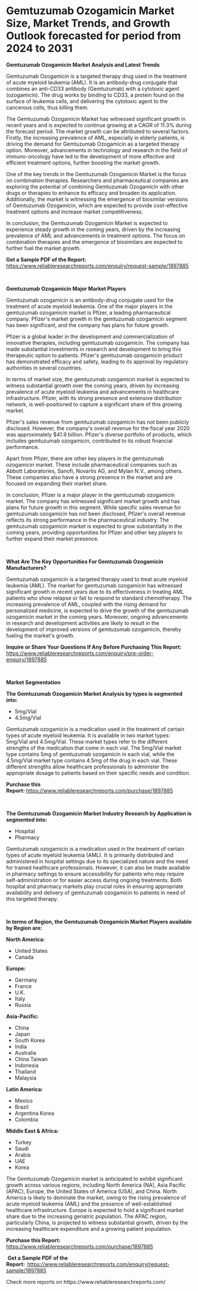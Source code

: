 <p><h1>Gemtuzumab Ozogamicin Market Size, Market Trends, and Growth Outlook forecasted for period from 2024 to 2031</h1></p><p><strong>Gemtuzumab Ozogamicin Market Analysis and Latest Trends</strong></p>
<p><p>Gemtuzumab Ozogamicin is a targeted therapy drug used in the treatment of acute myeloid leukemia (AML). It is an antibody-drug conjugate that combines an anti-CD33 antibody (Gemtuzumab) with a cytotoxic agent (ozogamicin). The drug works by binding to CD33, a protein found on the surface of leukemia cells, and delivering the cytotoxic agent to the cancerous cells, thus killing them.</p><p>The Gemtuzumab Ozogamicin Market has witnessed significant growth in recent years and is expected to continue growing at a CAGR of 11.3% during the forecast period. The market growth can be attributed to several factors. Firstly, the increasing prevalence of AML, especially in elderly patients, is driving the demand for Gemtuzumab Ozogamicin as a targeted therapy option. Moreover, advancements in technology and research in the field of immuno-oncology have led to the development of more effective and efficient treatment options, further boosting the market growth.</p><p>One of the key trends in the Gemtuzumab Ozogamicin Market is the focus on combination therapies. Researchers and pharmaceutical companies are exploring the potential of combining Gemtuzumab Ozogamicin with other drugs or therapies to enhance its efficacy and broaden its application. Additionally, the market is witnessing the emergence of biosimilar versions of Gemtuzumab Ozogamicin, which are expected to provide cost-effective treatment options and increase market competitiveness.</p><p>In conclusion, the Gemtuzumab Ozogamicin Market is expected to experience steady growth in the coming years, driven by the increasing prevalence of AML and advancements in treatment options. The focus on combination therapies and the emergence of biosimilars are expected to further fuel the market growth.</p></p>
<p><strong>Get a Sample PDF of the Report:&nbsp;</strong> <a href="https://www.reliableresearchreports.com/enquiry/request-sample/1897885">https://www.reliableresearchreports.com/enquiry/request-sample/1897885</a></p>
<p>&nbsp;</p>
<p><strong>Gemtuzumab Ozogamicin Major Market Players</strong></p>
<p><p>Gemtuzumab ozogamicin is an antibody-drug conjugate used for the treatment of acute myeloid leukemia. One of the major players in the gemtuzumab ozogamicin market is Pfizer, a leading pharmaceutical company. Pfizer's market growth in the gemtuzumab ozogamicin segment has been significant, and the company has plans for future growth.</p><p>Pfizer is a global leader in the development and commercialization of innovative therapies, including gemtuzumab ozogamicin. The company has made substantial investments in research and development to bring this therapeutic option to patients. Pfizer's gemtuzumab ozogamicin product has demonstrated efficacy and safety, leading to its approval by regulatory authorities in several countries.</p><p>In terms of market size, the gemtuzumab ozogamicin market is expected to witness substantial growth over the coming years, driven by increasing prevalence of acute myeloid leukemia and advancements in healthcare infrastructure. Pfizer, with its strong presence and extensive distribution network, is well-positioned to capture a significant share of this growing market.</p><p>Pfizer's sales revenue from gemtuzumab ozogamicin has not been publicly disclosed. However, the company's overall revenue for the fiscal year 2020 was approximately $41.9 billion. Pfizer's diverse portfolio of products, which includes gemtuzumab ozogamicin, contributed to its robust financial performance.</p><p>Apart from Pfizer, there are other key players in the gemtuzumab ozogamicin market. These include pharmaceutical companies such as Abbott Laboratories, Sanofi, Novartis AG, and Mylan N.V., among others. These companies also have a strong presence in the market and are focused on expanding their market share.</p><p>In conclusion, Pfizer is a major player in the gemtuzumab ozogamicin market. The company has witnessed significant market growth and has plans for future growth in this segment. While specific sales revenue for gemtuzumab ozogamicin has not been disclosed, Pfizer's overall revenue reflects its strong performance in the pharmaceutical industry. The gemtuzumab ozogamicin market is expected to grow substantially in the coming years, providing opportunities for Pfizer and other key players to further expand their market presence.</p></p>
<p>&nbsp;</p>
<p><strong>What Are The Key Opportunities For Gemtuzumab Ozogamicin Manufacturers?</strong></p>
<p><p>Gemtuzumab ozogamicin is a targeted therapy used to treat acute myeloid leukemia (AML). The market for gemtuzumab ozogamicin has witnessed significant growth in recent years due to its effectiveness in treating AML patients who show relapse or fail to respond to standard chemotherapy. The increasing prevalence of AML, coupled with the rising demand for personalized medicine, is expected to drive the growth of the gemtuzumab ozogamicin market in the coming years. Moreover, ongoing advancements in research and development activities are likely to result in the development of improved versions of gemtuzumab ozogamicin, thereby fueling the market's growth.</p></p>
<p><strong>Inquire or Share Your Questions If Any Before Purchasing This Report:</strong> <a href="https://www.reliableresearchreports.com/enquiry/pre-order-enquiry/1897885">https://www.reliableresearchreports.com/enquiry/pre-order-enquiry/1897885</a></p>
<p>&nbsp;</p>
<p><strong>Market Segmentation</strong></p>
<p><strong>The Gemtuzumab Ozogamicin Market Analysis by types is segmented into:</strong></p>
<p><ul><li>5mg/Vial</li><li>4.5mg/Vial</li></ul></p>
<p><p>Gemtuzumab ozogamicin is a medication used in the treatment of certain types of acute myeloid leukemia. It is available in two market types: 5mg/Vial and 4.5mg/Vial. These market types refer to the different strengths of the medication that come in each vial. The 5mg/Vial market type contains 5mg of gemtuzumab ozogamicin in each vial, while the 4.5mg/Vial market type contains 4.5mg of the drug in each vial. These different strengths allow healthcare professionals to administer the appropriate dosage to patients based on their specific needs and condition.</p></p>
<p><strong>Purchase this Report:&nbsp;</strong><a href="https://www.reliableresearchreports.com/purchase/1897885">https://www.reliableresearchreports.com/purchase/1897885</a></p>
<p>&nbsp;</p>
<p><strong>The Gemtuzumab Ozogamicin Market Industry Research by Application is segmented into:</strong></p>
<p><ul><li>Hospital</li><li>Pharmacy</li></ul></p>
<p><p>Gemtuzumab ozogamicin is a medication used in the treatment of certain types of acute myeloid leukemia (AML). It is primarily distributed and administered in hospital settings due to its specialized nature and the need for trained healthcare professionals. However, it can also be made available in pharmacy settings to ensure accessibility for patients who may require self-administration or for easier access during ongoing treatments. Both hospital and pharmacy markets play crucial roles in ensuring appropriate availability and delivery of gemtuzumab ozogamicin to patients in need of this targeted therapy.</p></p>
<p>&nbsp;</p>
<p><strong>In terms of Region, the Gemtuzumab Ozogamicin Market Players available by Region are:</strong></p>
<p>
    <p> <strong> North America: </strong>
        <ul>
            <li>United States</li>
            <li>Canada</li>
        </ul>
        </p> 
    <p> <strong> Europe: </strong>
        <ul>
            <li>Germany</li>
            <li>France</li>
            <li>U.K.</li>
            <li>Italy</li>
            <li>Russia</li>
        </ul>
        </p> 
    <p> <strong> Asia-Pacific: </strong>
        <ul>
            <li>China</li>
            <li>Japan</li>
            <li>South Korea</li>
            <li>India</li>
            <li>Australia</li>
            <li>China Taiwan</li>
            <li>Indonesia</li>
            <li>Thailand</li>
            <li>Malaysia</li>
        </ul>
        </p> 
    <p> <strong> Latin America: </strong>
        <ul>
            <li>Mexico</li>
            <li>Brazil</li>
            <li>Argentina Korea</li>
            <li>Colombia</li>
        </ul>
        </p> 
    <p> <strong> Middle East & Africa: </strong>
        <ul>
            <li>Turkey</li>
            <li>Saudi</li>
            <li>Arabia</li>
            <li>UAE</li>
            <li>Korea</li>
        </ul>
    </p>
    </p>
<p><p>The Gemtuzumab Ozogamicin market is anticipated to exhibit significant growth across various regions, including North America (NA), Asia Pacific (APAC), Europe, the United States of America (USA), and China. North America is likely to dominate the market, owing to the rising prevalence of acute myeloid leukemia (AML) and the presence of well-established healthcare infrastructure. Europe is expected to hold a significant market share due to the increasing geriatric population. The APAC region, particularly China, is projected to witness substantial growth, driven by the increasing healthcare expenditure and a growing patient population.</p></p>
<p><strong>Purchase this Report: </strong><a href="https://www.reliableresearchreports.com/purchase/1897885">https://www.reliableresearchreports.com/purchase/1897885</a></p>
<p>&nbsp;<strong>Get a Sample PDF of the Report:&nbsp;&nbsp;</strong><a href="https://www.reliableresearchreports.com/enquiry/request-sample/1897885">https://www.reliableresearchreports.com/enquiry/request-sample/1897885</a></p>
<p><strong></strong></p>
<p>Check more reports on https://www.reliableresearchreports.com/</p>